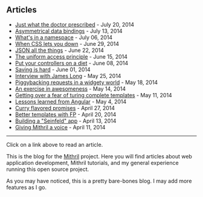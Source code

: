 ## Articles

- [Just what the doctor prescribed](just-what-the-doctor-prescribed.html) - July 20, 2014
- [Asymmetrical data bindings](asymmetrical-data-bindings.html) - July 13, 2014
- [What's in a namespace](whats-in-a-namespace.html) - July 06, 2014
- [When CSS lets you down](when-css-lets-you-down.html) - June 29, 2014
- [JSON all the things](json-all-the-things.html) - June 22, 2014
- [The uniform access principle](the-uniform-access-principle.html) - June 15, 2014
- [Put your controllers on a diet](put-your-controllers-on-a-diet.html) - June 08, 2014
- [Saving is hard](saving-is-hard.html) - June 01, 2014
- [Interview with James Long](interview-with-james-long.html) - May 25, 2014
- [Piggybacking requests in a widgety world](piggybacking-requests-in-a-widgety-world.html) - May 18, 2014
- [An exercise in awesomeness](an-exercise-in-awesomeness.html) - May 14, 2014
- [Getting over a fear of turing complete templates](getting-over-a-fear-of-turing-complete-templates.html) - May 11, 2014
- [Lessons learned from Angular](lessons-learned-from-angular.html) - May 4, 2014
- [Curry flavored promises](curry-flavored-promises.html) - April 27, 2014
- [Better templates with FP](better-templates-with-fp.html) - April 20, 2014
- [Building a "Seinfeld" app](building-a-seinfeld-app.html) - April 13, 2014
- [Giving Mithril a voice](giving-mithril-a-voice.html) - April 11, 2014

---

Click on a link above to read an article.

This is the blog for the [Mithril](http://lhorie.github.io/mithril) project. Here you will find articles about web application development, Mithril tutorials, and my general experience running this open source project.

As you may have noticed, this is a pretty bare-bones blog. I may add more features as I go.

